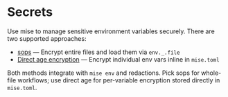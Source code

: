# Secrets

Use mise to manage sensitive environment variables securely. There are two supported approaches:

- [sops](/environments/secrets/sops) <Badge type="warning" text="experimental" /> — Encrypt entire files and load them via `env._.file`
- [Direct age encryption](/environments/secrets/age) <Badge type="warning" text="experimental" /> — Encrypt individual env vars inline in `mise.toml`

Both methods integrate with `mise env` and redactions. Pick sops for whole-file workflows; use direct age for per-variable encryption stored directly in `mise.toml`.
